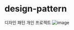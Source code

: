 # design-pattern
디자인 패턴 개인 프로젝트
![image](https://user-images.githubusercontent.com/49308628/80899264-3506f980-8d49-11ea-89a0-4d87d258ce2b.png)
